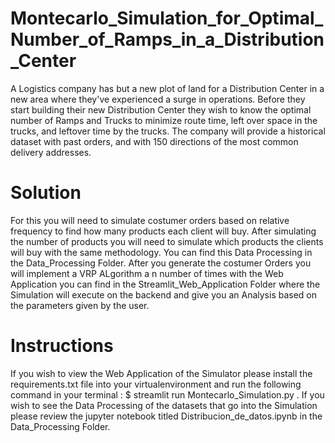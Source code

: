 # Montecarlo_Simulation_for_Optimal_Number_of_Ramps_in_a_Distribution_Center

A Logistics company has but a new plot of land for a Distribution Center in a new area where they've experienced a surge in operations. Before they start building their new Distribution Center they wish to know the optimal number of Ramps and Trucks to minimize route time, left over space in the trucks, and leftover time by the trucks. The company will provide a historical dataset with past orders, and with 150 directions of the most common delivery addresses.

# Solution 
For this you will need to simulate costumer orders based on relative frequency to find how many products each client will buy. After simulating the number of products you will need to simulate which products the clients will buy with the same methodology. You can find this Data Processing in the Data_Processing Folder. After you generate the costumer Orders you will implement a VRP ALgorithm a n number of times with the Web Application you can find in the Streamlit_Web_Application Folder where the Simulation will execute on the backend and give you an Analysis based on the parameters given by the user.

# Instructions
If you wish to view the Web Application of the Simulator please install the requirements.txt file into your virtualenvironment and run the following command in your terminal : $ streamlit run Montecarlo_Simulation.py . If you wish to see the Data Processing of the datasets that go into the Simulation please review the jupyter notebook titled Distribucion_de_datos.ipynb in the Data_Processing Folder.
